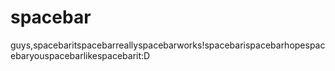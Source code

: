 # spacebar
guys,spacebaritspacebarreallyspacebarworks!spacebarispacebarhopespacebaryouspacebarlikespacebarit:D
